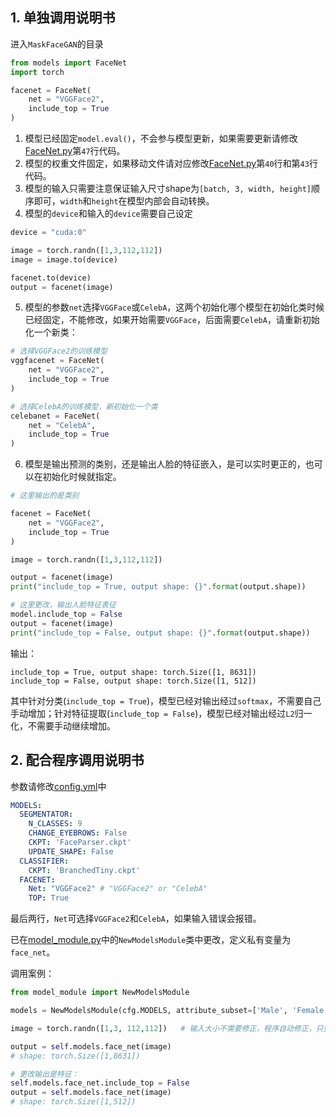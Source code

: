 ## 1. 单独调用说明书

进入`MaskFaceGAN`的目录

```python
from models import FaceNet
import torch

facenet = FaceNet(
    net = "VGGFace2",
    include_top = True
)
```

1. 模型已经固定`model.eval()`，不会参与模型更新，如果需要更新请修改[FaceNet.py](./FaceNet.py)第`47`行代码。
2. 模型的权重文件固定，如果移动文件请对应修改[FaceNet.py](./FaceNet.py)第`40`行和第`43`行代码。
3. 模型的输入只需要注意保证输入尺寸shape为`[batch, 3, width, height]`顺序即可，`width`和`height`在模型内部会自动转换。
4. 模型的`device`和输入的`device`需要自己设定
```python
device = "cuda:0"

image = torch.randn([1,3,112,112])
image = image.to(device)

facenet.to(device)
output = facenet(image)
```
5. 模型的参数`net`选择`VGGFace`或`CelebA`，这两个初始化哪个模型在初始化类时候已经固定，不能修改，如果开始需要`VGGFace`，后面需要`CelebA`，请重新初始化一个新类：
```python
# 选择VGGFace2的训练模型
vggfacenet = FaceNet(
    net = "VGGFace2",
    include_top = True
)

# 选择CelebA的训练模型，新初始化一个类
celebanet = FaceNet(
    net = "CelebA",
    include_top = True
)
```
6. 模型是输出预测的类别，还是输出人脸的特征嵌入，是可以实时更正的，也可以在初始化时候就指定。
```python
# 这里输出的是类别

facenet = FaceNet(
    net = "VGGFace2",
    include_top = True
)

image = torch.randn([1,3,112,112])

output = facenet(image)
print("include_top = True, output shape: {}".format(output.shape))

# 这里更改，输出人脸特征表征
model.include_top = False
output = facenet(image)
print("include_top = False, output shape: {}".format(output.shape))
```

输出：

```shell
include_top = True, output shape: torch.Size([1, 8631])
include_top = False, output shape: torch.Size([1, 512])
```

其中针对分类(`include_top = True`)，模型已经对输出经过`softmax`，不需要自己手动增加；针对特征提取(`include_top = False`)，模型已经对输出经过`L2`归一化，不需要手动继续增加。

## 2. 配合程序调用说明书

参数请修改[config.yml](../../config.yml)中
```yaml
MODELS:
  SEGMENTATOR:
    N_CLASSES: 9
    CHANGE_EYEBROWS: False
    CKPT: 'FaceParser.ckpt'
    UPDATE_SHAPE: False
  CLASSIFIER:
    CKPT: 'BranchedTiny.ckpt'
  FACENET:
    Net: "VGGFace2" # "VGGFace2" or "CelebA"
    TOP: True
```
最后两行，`Net`可选择`VGGFace2`和`CelebA`，如果输入错误会报错。

已在[model_module.py](../../model_module.py)中的`NewModelsModule`类中更改，定义私有变量为`face_net`。

调用案例：
```python
from model_module import NewModelsModule

models = NewModelsModule(cfg.MODELS, attribute_subset=['Male', 'Female', 'Young', 'Middle Aged', 'Senior','Asian', 'White', 'Black','Black Hair']).to(cfg.DEVICE)

image = torch.randn([1,3, 112,112])   # 输入大小不需要修正，程序自动修正，只要保证通道顺序没错就行

output = self.models.face_net(image)
# shape: torch.Size([1,8631])

# 更改输出是特征：
self.models.face_net.include_top = False
output = self.models.face_net(image)
# shape: torch.Size([1,512])
```